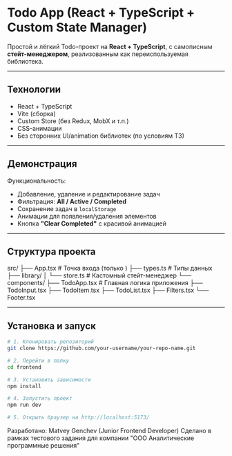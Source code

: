 # Todo App (React + TypeScript + Custom State Manager)

Простой и лёгкий Todo-проект на **React + TypeScript**, с самописным **стейт-менеджером**, реализованным как переиспользуемая библиотека.

---

## Технологии

-  React + TypeScript
-  Vite (сборка)
-  Custom Store (без Redux, MobX и т.п.)
-  CSS-анимации
-  Без сторонних UI/animation библиотек (по условиям ТЗ)

---

## Демонстрация

Функциональность:
- Добавление, удаление и редактирование задач
- Фильтрация: **All / Active / Completed**
- Сохранение задач в `localStorage`
- Анимации для появления/удаления элементов
- Кнопка **"Clear Completed"** с красивой анимацией

---

## Структура проекта

src/
├── App.tsx # Точка входа (только <TodoApp />)
├── types.ts # Типы данных
├── library/
│ └── store.ts # Кастомный стейт-менеджер
└── components/
├── TodoApp.tsx # Главная логика приложения
├── TodoInput.tsx
├── TodoItem.tsx
├── TodoList.tsx
├── Filters.tsx
└── Footer.tsx

---

## Установка и запуск

```bash
# 1. Клонировать репозиторий
git clone https://github.com/your-username/your-repo-name.git

# 2. Перейти в папку
cd frontend

# 3. Установить зависимости
npm install

# 4. Запустить проект
npm run dev

# 5. Открыть браузер на http://localhost:5173/
```


Разработано: 
Matvey Genchev (Junior Frontend Developer)
Сделано в рамках тестового задания для компании "ООО Аналитические программные решения"
